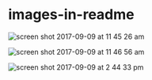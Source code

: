 # images-in-readme

![screen shot 2017-09-09 at 11 45 26 am](https://user-images.githubusercontent.com/20589233/30248938-25db3e9a-965b-11e7-9042-83c9771e4297.png)

![screen shot 2017-09-09 at 11 46 56 am](https://user-images.githubusercontent.com/20589233/30248939-290f0380-965b-11e7-9dc9-2507a15dcade.png)

![screen shot 2017-09-09 at 2 44 33 pm](https://user-images.githubusercontent.com/20589233/30248940-2ad0f66a-965b-11e7-83ba-79cf08fa7d29.png)
